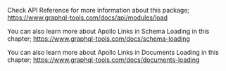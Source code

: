 Check API Reference for more information about this package;
https://www.graphql-tools.com/docs/api/modules/load

You can also learn more about Apollo Links in Schema Loading in this chapter;
https://www.graphql-tools.com/docs/schema-loading

You can also learn more about Apollo Links in Documents Loading in this chapter;
https://www.graphql-tools.com/docs/documents-loading

